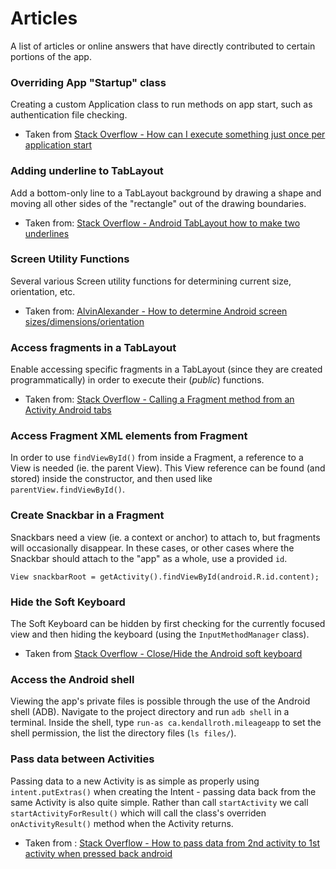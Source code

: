 # Articles

A list of articles or online answers that have directly contributed to certain portions of the app.

### Overriding App "Startup" class
Creating a custom Application class to run methods on app start, such as authentication file checking.

- Taken from [Stack Overflow - How can I execute something just once per application start](https://stackoverflow.com/questions/7360846/how-can-i-execute-something-just-once-per-application-start)

### Adding underline to TabLayout
Add a bottom-only line to a TabLayout background by drawing a shape and moving all other sides of the "rectangle" out of the drawing boundaries.

- Taken from: [Stack Overflow - Android TabLayout how to make two underlines](https://stackoverflow.com/questions/37676014/android-tablayout-how-to-make-two-underlines)

### Screen Utility Functions
 Several various Screen utility functions for determining current size, orientation, etc.

 - Taken from: [AlvinAlexander - How to determine Android screen sizes/dimensions/orientation](https://alvinalexander.com/android/how-to-determine-android-screen-size-dimensions-orientation)

### Access fragments in a TabLayout
Enable accessing specific fragments in a TabLayout (since they are created programmatically) in order to execute their (_public_) functions.

- Taken from: [Stack Overflow - Calling a Fragment method from an Activity Android tabs](https://stackoverflow.com/questions/25629042/calling-a-fragment-method-from-an-activity-android-tabs)

### Access Fragment XML elements from Fragment
In order to use `findViewById()` from inside a Fragment, a reference to a View is needed (ie. the parent View). This View reference can be found (and stored) inside the constructor, and then used like `parentView.findViewById()`.

### Create Snackbar in a Fragment
Snackbars need a view (ie. a context or anchor) to attach to, but fragments will occasionally disappear. In these cases, or other cases where the Snackbar should attach to the "app" as a whole, use a provided `id`.

```
View snackbarRoot = getActivity().findViewById(android.R.id.content);
```

### Hide the Soft Keyboard
The Soft Keyboard can be hidden by first checking for the currently focused view and then hiding the keyboard (using the `InputMethodManager` class).

- Taken from [Stack Overflow - Close/Hide the Android soft keyboard](https://stackoverflow.com/questions/1109022/close-hide-the-android-soft-keyboard)

### Access the Android shell
Viewing the app's private files is possible through the use of the Android shell (ADB). Navigate to the project directory and run `adb shell` in a terminal. Inside the shell, type `run-as ca.kendallroth.mileageapp` to set the shell permission, the list the directory files (`ls files/`).

### Pass data between Activities
Passing data to a new Activity is as simple as properly using `intent.putExtras()` when creating the Intent - passing data back from the same Activity is also quite simple. Rather than call `startActivity` we call `startActivityForResult()` which will call the class's overriden `onActivityResult()` method when the Activity returns.

- Taken from : [Stack Overflow - How to pass data from 2nd activity to 1st activity when pressed back android](https://stackoverflow.com/questions/14292398/how-to-pass-data-from-2nd-activity-to-1st-activity-when-pressed-back-android)
